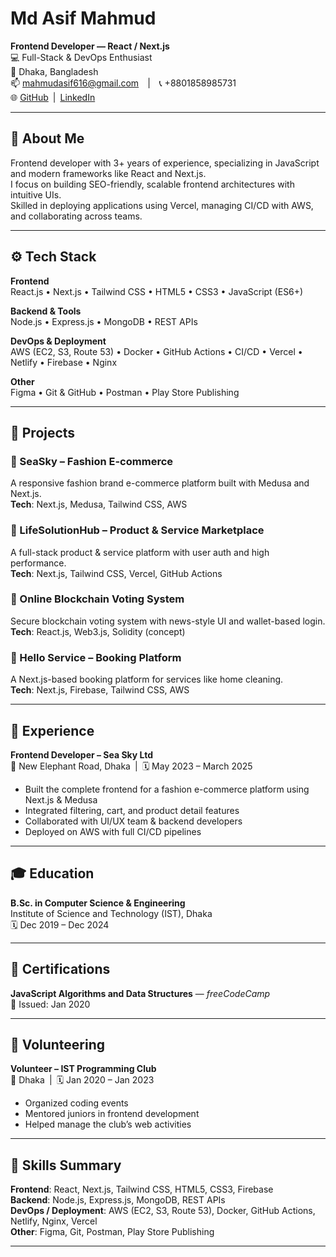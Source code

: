 # Md Asif Mahmud

**Frontend Developer — React / Next.js**  
💻 Full-Stack & DevOps Enthusiast  
📍 Dhaka, Bangladesh  
📫 mahmudasif616@gmail.com | 📞 +8801858985731  
🌐 [GitHub](https://github.com/SHUNNO-ZERO) | [LinkedIn](https://linkedin.com/in/md-asif-mahmud-17858a195)

---

## 🧠 About Me

Frontend developer with 3+ years of experience, specializing in JavaScript and modern frameworks like React and Next.js.  
I focus on building SEO-friendly, scalable frontend architectures with intuitive UIs.  
Skilled in deploying applications using Vercel, managing CI/CD with AWS, and collaborating across teams.

---

## ⚙️ Tech Stack

**Frontend**  
React.js • Next.js • Tailwind CSS • HTML5 • CSS3 • JavaScript (ES6+)

**Backend & Tools**  
Node.js • Express.js • MongoDB • REST APIs

**DevOps & Deployment**  
AWS (EC2, S3, Route 53) • Docker • GitHub Actions • CI/CD • Vercel • Netlify • Firebase • Nginx

**Other**  
Figma • Git & GitHub • Postman • Play Store Publishing

---

## 🚀 Projects

### 🔹 SeaSky – Fashion E-commerce
A responsive fashion brand e-commerce platform built with Medusa and Next.js.  
**Tech**: Next.js, Medusa, Tailwind CSS, AWS

### 🔹 LifeSolutionHub – Product & Service Marketplace
A full-stack product & service platform with user auth and high performance.  
**Tech**: Next.js, Tailwind CSS, Vercel, GitHub Actions  


### 🔹 Online Blockchain Voting System
Secure blockchain voting system with news-style UI and wallet-based login.  
**Tech**: React.js, Web3.js, Solidity (concept)  


### 🔹 Hello Service – Booking Platform
A Next.js-based booking platform for services like home cleaning.  
**Tech**: Next.js, Firebase, Tailwind CSS, AWS  


---

## 💼 Experience

**Frontend Developer – Sea Sky Ltd**  
📍 New Elephant Road, Dhaka | 🗓️ May 2023 – March 2025  
- Built the complete frontend for a fashion e-commerce platform using Next.js & Medusa  
- Integrated filtering, cart, and product detail features  
- Collaborated with UI/UX team & backend developers  
- Deployed on AWS with full CI/CD pipelines

---

## 🎓 Education

**B.Sc. in Computer Science & Engineering**  
Institute of Science and Technology (IST), Dhaka  
🗓️ Dec 2019 – Dec 2024

---

## 🏅 Certifications

**JavaScript Algorithms and Data Structures** — *freeCodeCamp*  
📜 Issued: Jan 2020

---

## 🧩 Volunteering

**Volunteer – IST Programming Club**  
📍 Dhaka | 🗓️ Jan 2020 – Jan 2023  
- Organized coding events  
- Mentored juniors in frontend development  
- Helped manage the club’s web activities

---

## 🔧 Skills Summary

**Frontend**: React, Next.js, Tailwind CSS, HTML5, CSS3, Firebase  
**Backend**: Node.js, Express.js, MongoDB, REST APIs  
**DevOps / Deployment**: AWS (EC2, S3, Route 53), Docker, GitHub Actions, Netlify, Nginx, Vercel  
**Other**: Figma, Git, Postman, Play Store Publishing

---

